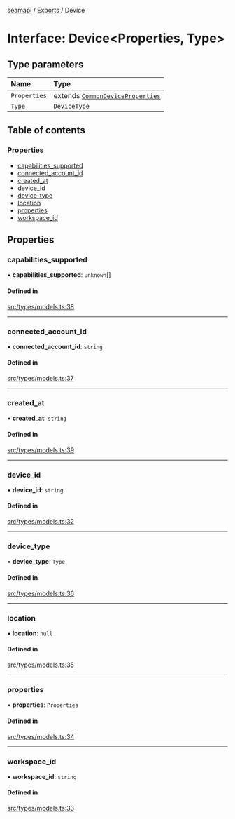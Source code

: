 [seamapi](../README.md) / [Exports](../modules.md) / Device

# Interface: Device<Properties, Type\>

## Type parameters

| Name | Type |
| :------ | :------ |
| `Properties` | extends [`CommonDeviceProperties`](../modules.md#commondeviceproperties) |
| `Type` | [`DeviceType`](../modules.md#devicetype) |

## Table of contents

### Properties

- [capabilities\_supported](Device.md#capabilities_supported)
- [connected\_account\_id](Device.md#connected_account_id)
- [created\_at](Device.md#created_at)
- [device\_id](Device.md#device_id)
- [device\_type](Device.md#device_type)
- [location](Device.md#location)
- [properties](Device.md#properties)
- [workspace\_id](Device.md#workspace_id)

## Properties

### capabilities\_supported

• **capabilities\_supported**: `unknown`[]

#### Defined in

[src/types/models.ts:38](https://github.com/seamapi/seamapi-javascript/blob/main/src/types/models.ts#L38)

___

### connected\_account\_id

• **connected\_account\_id**: `string`

#### Defined in

[src/types/models.ts:37](https://github.com/seamapi/seamapi-javascript/blob/main/src/types/models.ts#L37)

___

### created\_at

• **created\_at**: `string`

#### Defined in

[src/types/models.ts:39](https://github.com/seamapi/seamapi-javascript/blob/main/src/types/models.ts#L39)

___

### device\_id

• **device\_id**: `string`

#### Defined in

[src/types/models.ts:32](https://github.com/seamapi/seamapi-javascript/blob/main/src/types/models.ts#L32)

___

### device\_type

• **device\_type**: `Type`

#### Defined in

[src/types/models.ts:36](https://github.com/seamapi/seamapi-javascript/blob/main/src/types/models.ts#L36)

___

### location

• **location**: ``null``

#### Defined in

[src/types/models.ts:35](https://github.com/seamapi/seamapi-javascript/blob/main/src/types/models.ts#L35)

___

### properties

• **properties**: `Properties`

#### Defined in

[src/types/models.ts:34](https://github.com/seamapi/seamapi-javascript/blob/main/src/types/models.ts#L34)

___

### workspace\_id

• **workspace\_id**: `string`

#### Defined in

[src/types/models.ts:33](https://github.com/seamapi/seamapi-javascript/blob/main/src/types/models.ts#L33)
